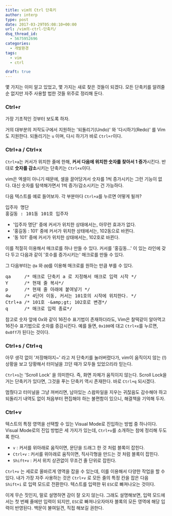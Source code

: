 ```yaml
---
title: vim의 Ctrl 단축키
author: interp
type: post
date: 2017-03-29T05:08:10+00:00
url: /vim의-ctrl-단축키/
dsq_thread_id:
  - 5675952696
categories:
  - 개발환경
tags:
  - vim
  - ctrl

draft: true
---
```

몇 가지는 이미 알고 있었고, 몇 가지는 새로 찾은 것들이 되겠다. 모든 단축키를 알려줄 순 없지만 자주 사용할 법한 것들 위주로 정리해 둔다.

### Ctrl+r

가장 기초적인 것부터 보도록 하자.

거의 대부분의 저작도구에서 지원하는 '되돌리기(Undo)' 와 '다시하기(Redo)' 를 Vim 도 지원한다. 되돌리기는 `u` 이며, 다시 하기가 바로 `Ctrl+r`이다.

### Ctrl+a / Ctrl+x

`Ctrl+a`는 커서가 위치한 줄에 한해, **커서 다음에 위치한 숫자를 찾아서 1 증가**시킨다. 반대로 **숫자를 감소**시키는 단축키는 `Ctrl+x`이다.

vim은 엑셀이 아니기 때문에, 셀을 끌어당겨서 숫자를 1씩 증가시키는 그런 기능이 없다. 대신 숫자를 탐색해가면서 1씩 증가/감소시키는 건 가능하다.

다음 텍스트를 예로 들어보자. 각 부분마다 `Ctrl+a`를 누르면 어떻게 될까?

<pre class="brush: plain; title: ; notranslate" title="">입주자 명단
홍길동 : 101동 101호 입주자
</pre>

  * '입주자 명단' 중에 커서가 위치한 상태에서는, 아무런 효과가 없다.
  * '홍길동 : 101' 중에 커서가 위치한 상태에서는, 102동으로 바뀐다.
  * '동 101' 중에 커서가 위치한 상태에서는, 102호로 바뀐다.

이를 적절히 이용해서 매크로를 하나 만들 수 있다. 커서를 '홍길동&#8230;' 이 있는 라인에 갖다 두고 다음과 같이 '호수를 증가시키는' 매크로를 만들 수 있다.

그 다음부터는 `@a` 와 `@@`를 이용해 매크로를 원하는 만큼 부를 수 있다.

<pre class="brush: plain; title: ; notranslate" title="">qa     /* 매크로 단축키 a 로 지정해서 매크로 입력 시작 */
Y      /* 현재 줄 복사*/
p      /* 현재 줄 아래에 붙여넣기 */
4w     /* 4단어 이동, 커서는 101호의 시작에 위치한다. */
Ctrl+a /* 101호 -&amp;amp;gt; 102호로 변경*/
q      /* 매크로 입력 종료*/
</pre>

참고로 숫자 앞에 0x와 같이 16진수 표기법이 존재하더라도, Vim은 찰떡같이 알아먹고 16진수 표기법으로 숫자를 증감시킨다. 예를 들면, `0x100`에 대고 `Ctrl+x`를 누르면, `0x0ff`가 된다는 것이다.

### Ctrl+s / Ctrl+q

아무 생각 없이 '저장해야지~' 라고 저 단축키를 눌러버렸다가, vim이 움직이지 않는 (!) 상황을 보고 당황해서 터미널을 끄던 때가 모두들 있었으리라 믿는다.

`Ctrl+s`는 'Scroll Lock' 을 의미한다. 즉, 화면 자체가 움직이지 않는다. Scroll Lock을 거는 단축키가 있다면, 그것을 푸는 단축키 역시 존재한다. 바로 `Ctrl+q` 되시겠다.

멈췄다고 터미널을 그냥 꺼버리면, 남아있는 스왑파일을 지우는 귀찮음도 감수해야 하고 되돌리기 내역도 없이 처음부터 편집해야 하는 불편함이 있으니, 해결책을 기억해 두자.

### Ctrl+v

텍스트의 특정 영역을 선택할 수 있는 Visual Mode로 진입하는 방법 중 하나이다. Visual Mode로의 진입 방법은 세 가지가 있는데, `Ctrl+v`를 소개하는 참에 정리해 두도록 한다.

  * `v` : 커서를 위아래로 움직이면, 문단을 드래그 한 것 처럼 블록이 잡힌다.
  * `Ctrl+v` : 커서를 위아래로 움직이면, 직사각형을 만드는 것 처럼 블록이 잡힌다.
  * `Shift+v` : 커서 위치 상관없이 무조건 줄 단위로 잡힌다.

`Ctrl+v` 는 세로로 올바르게 영역을 잡을 수 있는데, 이를 이용해서 다양한 작업을 할 수 있다. 내가 가장 자주 사용하는 것은 `Ctrl+v` 로 모든 줄의 특정 칸을 잡은 다음 `Shift+i` 로 입력 모드로 전환한다. 텍스트를 입력한 뒤 `ESC`로 빠져나오는 것이다.

이게 무슨 짓인지, 말로 설명하면 감이 잘 오지 않는다. 그래도 설명해보면, 입력 모드에서는 첫 번째 줄에만 입력이 되지만, `ESC`로 빠져나오자마자 블록의 모든 영역에 해당 입력이 반영된다. 백문이 불여일견, 직접 해보길 권한다.
